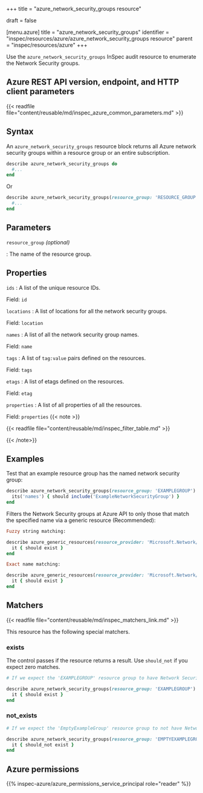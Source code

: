 +++
title = "azure_network_security_groups resource"

draft = false


[menu.azure]
title = "azure_network_security_groups"
identifier = "inspec/resources/azure/azure_network_security_groups resource"
parent = "inspec/resources/azure"
+++

Use the `azure_network_security_groups` InSpec audit resource to enumerate the Network Security groups.

## Azure REST API version, endpoint, and HTTP client parameters

{{< readfile file="content/reusable/md/inspec_azure_common_parameters.md" >}}

## Syntax

An `azure_network_security_groups` resource block returns all Azure network security groups within a resource group or an entire subscription.

```ruby
describe azure_network_security_groups do
  #...
end
```

Or

```ruby
describe azure_network_security_groups(resource_group: 'RESOURCE_GROUP') do
  #...
end
```

## Parameters

`resource_group` _(optional)_

: The name of the resource group.

## Properties

`ids`
: A list of the unique resource IDs.

  Field: `id`

`locations`
: A list of locations for all the network security groups.

  Field: `location`

`names`
: A list of all the network security group names.

  Field: `name`

`tags`
: A list of `tag:value` pairs defined on the resources.

  Field: `tags`

`etags`
: A list of etags defined on the resources.

  Field: `etag`

`properties`
: A list of all properties of all the resources.

  Field: `properties`
{{< note >}}

{{< readfile file="content/reusable/md/inspec_filter_table.md" >}}

{{< /note>}}

## Examples

Test that an example resource group has the named network security group:

```ruby
describe azure_network_security_groups(resource_group: 'EXAMPLEGROUP') do
  its('names') { should include('ExampleNetworkSecurityGroup') }
end
```

Filters the Network Security groups at Azure API to only those that match the specified name via a generic resource (Recommended):

```ruby
Fuzzy string matching:

describe azure_generic_resources(resource_provider: 'Microsoft.Network/networkSecurityGroups', substring_of_name: 'project_A') do
  it { should exist }
end

Exact name matching:

describe azure_generic_resources(resource_provider: 'Microsoft.Network/networkSecurityGroups', name: 'project_A') do
  it { should exist }
end
```

## Matchers

{{< readfile file="content/reusable/md/inspec_matchers_link.md" >}}

This resource has the following special matchers.

### exists

The control passes if the resource returns a result. Use `should_not` if you expect zero matches.

```ruby
# If we expect the 'EXAMPLEGROUP' resource group to have Network Security groups.

describe azure_network_security_groups(resource_group: 'EXAMPLEGROUP') do
  it { should exist }
end
```

### not_exists

```ruby
# If we expect the 'EmptyExampleGroup' resource group to not have Network Security groups.

describe azure_network_security_groups(resource_group: 'EMPTYEXAMPLEGROUP') do
  it { should_not exist }
end
```

## Azure permissions

{{% inspec-azure/azure_permissions_service_principal role="reader" %}}
